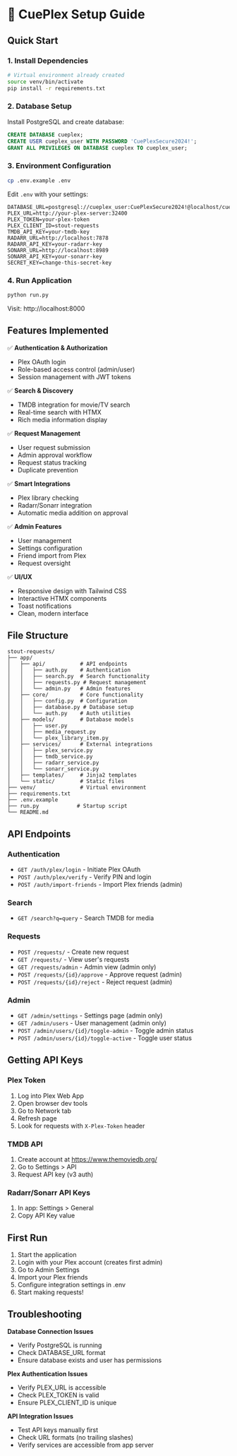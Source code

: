 # 🚀 CuePlex Setup Guide

## Quick Start

### 1. Install Dependencies
```bash
# Virtual environment already created
source venv/bin/activate
pip install -r requirements.txt
```

### 2. Database Setup
Install PostgreSQL and create database:
```sql
CREATE DATABASE cueplex;
CREATE USER cueplex_user WITH PASSWORD 'CuePlexSecure2024!';
GRANT ALL PRIVILEGES ON DATABASE cueplex TO cueplex_user;
```

### 3. Environment Configuration
```bash
cp .env.example .env
```

Edit `.env` with your settings:
```env
DATABASE_URL=postgresql://cueplex_user:CuePlexSecure2024!@localhost/cueplex
PLEX_URL=http://your-plex-server:32400
PLEX_TOKEN=your-plex-token
PLEX_CLIENT_ID=stout-requests
TMDB_API_KEY=your-tmdb-key
RADARR_URL=http://localhost:7878
RADARR_API_KEY=your-radarr-key
SONARR_URL=http://localhost:8989
SONARR_API_KEY=your-sonarr-key
SECRET_KEY=change-this-secret-key
```

### 4. Run Application
```bash
python run.py
```

Visit: http://localhost:8000

## Features Implemented

✅ **Authentication & Authorization**
- Plex OAuth login
- Role-based access control (admin/user)
- Session management with JWT tokens

✅ **Search & Discovery**
- TMDB integration for movie/TV search
- Real-time search with HTMX
- Rich media information display

✅ **Request Management**
- User request submission
- Admin approval workflow
- Request status tracking
- Duplicate prevention

✅ **Smart Integrations**
- Plex library checking
- Radarr/Sonarr integration
- Automatic media addition on approval

✅ **Admin Features**
- User management
- Settings configuration
- Friend import from Plex
- Request oversight

✅ **UI/UX**
- Responsive design with Tailwind CSS
- Interactive HTMX components
- Toast notifications
- Clean, modern interface

## File Structure
```
stout-requests/
├── app/
│   ├── api/           # API endpoints
│   │   ├── auth.py    # Authentication
│   │   ├── search.py  # Search functionality
│   │   ├── requests.py # Request management
│   │   └── admin.py   # Admin features
│   ├── core/          # Core functionality
│   │   ├── config.py  # Configuration
│   │   ├── database.py # Database setup
│   │   └── auth.py    # Auth utilities
│   ├── models/        # Database models
│   │   ├── user.py
│   │   ├── media_request.py
│   │   └── plex_library_item.py
│   ├── services/      # External integrations
│   │   ├── plex_service.py
│   │   ├── tmdb_service.py
│   │   ├── radarr_service.py
│   │   └── sonarr_service.py
│   ├── templates/     # Jinja2 templates
│   └── static/        # Static files
├── venv/              # Virtual environment
├── requirements.txt
├── .env.example
├── run.py            # Startup script
└── README.md
```

## API Endpoints

### Authentication
- `GET /auth/plex/login` - Initiate Plex OAuth
- `POST /auth/plex/verify` - Verify PIN and login
- `POST /auth/import-friends` - Import Plex friends (admin)

### Search
- `GET /search?q=query` - Search TMDB for media

### Requests
- `POST /requests/` - Create new request
- `GET /requests/` - View user's requests
- `GET /requests/admin` - Admin view (admin only)
- `POST /requests/{id}/approve` - Approve request (admin)
- `POST /requests/{id}/reject` - Reject request (admin)

### Admin
- `GET /admin/settings` - Settings page (admin only)
- `GET /admin/users` - User management (admin only)
- `POST /admin/users/{id}/toggle-admin` - Toggle admin status
- `POST /admin/users/{id}/toggle-active` - Toggle user status

## Getting API Keys

### Plex Token
1. Log into Plex Web App
2. Open browser dev tools
3. Go to Network tab
4. Refresh page
5. Look for requests with `X-Plex-Token` header

### TMDB API
1. Create account at https://www.themoviedb.org/
2. Go to Settings > API
3. Request API key (v3 auth)

### Radarr/Sonarr API Keys
1. In app: Settings > General
2. Copy API Key value

## First Run
1. Start the application
2. Login with your Plex account (creates first admin)
3. Go to Admin Settings
4. Import your Plex friends
5. Configure integration settings in .env
6. Start making requests!

## Troubleshooting

**Database Connection Issues**
- Verify PostgreSQL is running
- Check DATABASE_URL format
- Ensure database exists and user has permissions

**Plex Authentication Issues**
- Verify PLEX_URL is accessible
- Check PLEX_TOKEN is valid
- Ensure PLEX_CLIENT_ID is unique

**API Integration Issues**
- Test API keys manually first
- Check URL formats (no trailing slashes)
- Verify services are accessible from app server